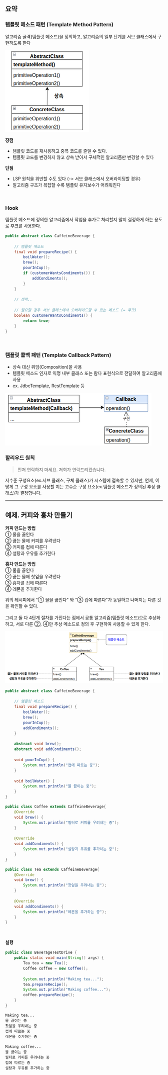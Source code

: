 ## 요약 
### 템플릿 메소드 패턴 (Template Method Pattern)
알고리즘 골격(템플릿 메소드)을 정의하고, 알고리즘의 일부 단계를 서브 클래스에서 구현하도록 한다 

<img src="https://github.com/ljw1126/user-content/blob/master/head-first-design-pattern/templateMethod/templateMethod.png?raw=true"/>

**장점**
- 템플릿 코드를 재사용하고 중복 코드를 줄일 수 있다.
- 템플릿 코드를 변경하지 않고 상속 받아서 구체적인 알고리즘만 변경할 수 있다

**단점**
- LSP 원칙을 위반할 수도 있다 (-> 서브 클래스에서 오버라이딩할 경우)
- 알고리즘 구조가 복잡할 수록 템플릿 유지보수가 어려워진다

<br/>

### Hook
템플릿 메소드에 정의한 알고리즘에서 작업을 추가로 처리할지 말지 결정하게 하는 용도로 후크를 사용한다.
```java
public abstract class CaffeineBeverage {

    // 템플릿 메소드
    final void prepareRecipe() {
        boilWater();
        brew();
        pourInCup();
        if (customerWantsCondiments()) {
            addCondiments();
        }
    }
    
    // 생략..
    
    // 필요할 경우 서브 클래스에서 오버라이드할 수 있는 메소드 (= 후크) 
    boolean customerWantsCondiments() {
        return true; 
    }
}

```

<br/>

### 템플릿 콜백 패턴 (Template Callback Pattern)
- 상속 대신 위임(Composition)을 사용
- 템플릿 메소드 인자로 익명 내부 클래스 또는 람다 표현식으로 전달하여 알고리즘에 사용
- ex. JdbcTemplate, RestTemplate 등

<img src="https://github.com/ljw1126/user-content/blob/master/head-first-design-pattern/templateMethod/templateCallback.png?raw=true"/>

<br/>

### 할리우드 원칙 
> 먼저 연락하지 마세요. 저희가 연락드리겠습니다.

저수준 구성요소(ex.서브 클래스, 구체 클래스)가 시스템에 접속할 수 있지만, 
언제, 어떻게 그 구성 요소를 사용할 지는 고수준 구성 요소(ex.템플릿 메소드가 정의된 추상 클래스)가 결정합니다.

---

## 예제. 커피와 홍차 만들기 

**커피 만드는 방법** <br/>
① 물을 끓인다
<br/>
② 끓는 물에 커피를 우려낸다
<br/>
③ 커피를 컵에 따른다
<br/>
④ 설탕과 우유를 추가한다 

**홍차 만드는 방법** <br/>
① 물을 끓인다
<br/>
② 끓는 물에 찻잎을 우려낸다
<br/>
③ 홍차를 컵에 따른다
<br/>
④ 레몬을 추가한다

위의 레시피에서 "① 물을 끓인다" 와 "③ 컵에 따른다"가 동일하고 나머지는 다른 것을 확인할 수 있다.
<br/> <br/>
그리고 둘 다 4단계 절차를 가진다는 점에서 공통 알고리즘(템플릿 메소드)으로 추상화하고, 서로 다른 ②, ④만 추상 메소드로 정의 후 구현하여 사용할 수 있게 한다.

<img src="https://github.com/ljw1126/user-content/blob/master/head-first-design-pattern/templateMethod/example.png?raw=true"/>

```java
public abstract class CaffeineBeverage {

    // 템플릿 메소드
    final void prepareRecipe() {
        boilWater();
        brew();
        pourInCup();
        addCondiments();
    }

    abstract void brew();
    abstract void addCondiments();

    void pourInCup() {
        System.out.println("컵에 따르는 중");
    }

    void boilWater() {
        System.out.println("물 끓이는 중");
    }
}
```

```java
public class Coffee extends CaffeineBeverage{
    @Override
    void brew() {
        System.out.println("필터로 커피를 우려내는 중");
    }

    @Override
    void addCondiments() {
        System.out.println("설탕과 우유를 추가하는 중");
    }
}
```

```java
public class Tea extends CaffeineBeverage{
    @Override
    void brew() {
        System.out.println("찻잎을 우려내는 중");
    }

    @Override
    void addCondiments() {
        System.out.println("레몬을 추가하는 중");
    }
}
```

<br/>

**실행**
```java
public class BeverageTestDrive {
    public static void main(String[] args) {
        Tea tea = new Tea();
        Coffee coffee = new Coffee();

        System.out.println("Making tea...");
        tea.prepareRecipe();
        System.out.println("Making coffee...");
        coffee.prepareRecipe();
    }
}
```

```text
Making tea...
물 끓이는 중
찻잎을 우려내는 중
컵에 따르는 중
레몬을 추가하는 중

Making coffee...
물 끓이는 중
필터로 커피를 우려내는 중
컵에 따르는 중
설탕과 우유를 추가하는 중
```


